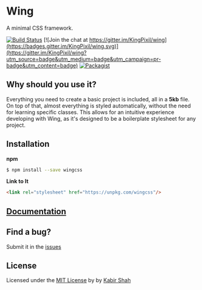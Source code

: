 # Wing

A minimal CSS framework.

[![Build Status](https://travis-ci.org/KingPixil/wing.svg?branch=master)](https://travis-ci.org/KingPixil/wing)
[![Join the chat at https://gitter.im/KingPixil/wing](https://badges.gitter.im/KingPixil/wing.svg)](https://gitter.im/KingPixil/wing?utm_source=badge&utm_medium=badge&utm_campaign=pr-badge&utm_content=badge) [![Packagist](https://img.shields.io/packagist/l/doctrine/orm.svg?maxAge=2592000)]()

## Why should you use it?

Everything you need to create a basic project is included, all in a **5kb** file. On top of that, almost everything is styled automatically, without the need for learning specific classes. This allows for an intuitive experience developing with Wing, as it's designed to be a boilerplate stylesheet for any project.

## Installation

**npm**

```sh
$ npm install --save wingcss
```

**Link to It**

```html
<link rel="stylesheet" href="https://unpkg.com/wingcss"/>
```

## [Documentation](http://usewing.ml/)

## Find a bug?

Submit it in the [issues](https://github.com/KingPixil/wing/issues)

## License

Licensed under the [MIT License](http://kingpixil.github.io/license) by by [Kabir Shah](http://kabir.ml)
